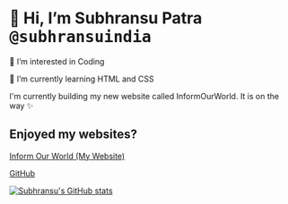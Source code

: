

 # 👋 Hi, I’m Subhransu Patra <kbd>@subhransuindia</kbd></h1>
 👀 I’m interested in Coding
 
 🌱 I’m currently learning HTML and CSS
 
I'm currently building my new website called InformOurWorld. It is on the way ✨ 

## Enjoyed my websites?

[Inform Our World (My Website)](https://inform-our-world.github.io/)

[GitHub](https://github.com/subhransuindia/)

[![Subhransu's GitHub stats](https://github-readme-stats.vercel.app/api?username=subhransuindia)](https://github.com/anuraghazra/github-readme-stats)

<!---
subhransuindia/subhransuindia is a ✨ special ✨ repository because its `README.md` (this file) appears on your GitHub profile.
You can click the Preview link to take a look at your changes.
--->
